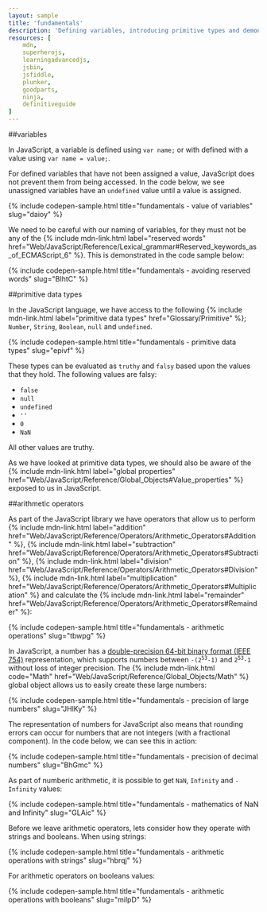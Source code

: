 ```yaml
---
layout: sample
title: 'fundamentals'
description: 'Defining variables, introducing primitive types and demonstrating arithmetic.'
resources: [
    mdn,
    superherojs,
    learningadvancedjs,
    jsbin,
    jsfiddle,
    plunker,
    goodparts,
    ninja,
    definitiveguide
]
---
```


##variables

In JavaScript, a variable is defined using `var name;` or with defined with a value using `var name = value;`.

For defined variables that have not been assigned a value, JavaScript does not prevent them from being accessed.  In the code below, we see unassigned variables have an `undefined` value until a value is assigned.

{% include codepen-sample.html title="fundamentals - value of variables" slug="daioy" %}

We need to be careful with our naming of variables, for they must not be any of the {% include mdn-link.html label="reserved words" href="Web/JavaScript/Reference/Lexical_grammar#Reserved_keywords_as_of_ECMAScript_6" %}.  This is demonstrated in the code sample below:

{% include codepen-sample.html title="fundamentals - avoiding reserved words" slug="BIhtC" %}

##primitive data types

In the JavaScript language, we have access to the following {% include mdn-link.html label="primitive data types" href="Glossary/Primitive" %}; `Number`, `String`, `Boolean`, `null` and `undefined`.

{% include codepen-sample.html title="fundamentals - primitive data types" slug="epivf" %}

These types can be evaluated as ```truthy``` and ```falsy``` based upon the values that they hold.  The following values are falsy:

- `false`
- `null`
- `undefined`
- `''`
- `0`
- `NaN`

All other values are truthy.

As we have looked at primitive data types, we should also be aware of the {% include mdn-link.html label="global properties" href="Web/JavaScript/Reference/Global_Objects#Value_properties" %} exposed to us in JavaScript.

##arithmetic operators

As part of the JavaScript library we have operators that allow us to perform
{% include mdn-link.html label="addition" href="Web/JavaScript/Reference/Operators/Arithmetic_Operators#Addition" %},
{% include mdn-link.html label="subtraction" href="Web/JavaScript/Reference/Operators/Arithmetic_Operators#Subtraction" %},
{% include mdn-link.html label="division" href="Web/JavaScript/Reference/Operators/Arithmetic_Operators#Division" %},
{% include mdn-link.html label="multiplication" href="Web/JavaScript/Reference/Operators/Arithmetic_Operators#Multiplication" %} and calculate the
{% include mdn-link.html label="remainder" href="Web/JavaScript/Reference/Operators/Arithmetic_Operators#Remainder" %}:

{% include codepen-sample.html title="fundamentals - arithmetic operations" slug="tbwpg" %}

In JavaScript, a number has a [double-precision 64-bit binary format (IEEE 754)](http://en.wikipedia.org/wiki/Double_precision_floating-point_format) representation, which supports numbers between <code>-(2<sup>53</sup>-1)</code> and <code>2<sup>53</sup>-1</code> without loss of integer precision. The
{% include mdn-link.html code="Math" href="Web/JavaScript/Reference/Global_Objects/Math" %} global object allows us to easily create these large numbers:

{% include codepen-sample.html title="fundamentals - precision of large numbers" slug="JHlKy" %}

The representation of numbers for JavaScript also means that rounding errors can occur for numbers that are not integers (with a fractional component). In the code below, we can see this in action:

{% include codepen-sample.html title="fundamentals - precision of decimal numbers" slug="BhGmc" %}

As part of numberic arithmetic, it is possible to get `NaN`,  `Infinity` and `-Infinity` values:

{% include codepen-sample.html title="fundamentals - mathematics of NaN and Infinity" slug="GLAic" %}

Before we leave arithmetic operators, lets consider how they operate with strings and booleans.  When using strings:

{% include codepen-sample.html title="fundamentals - arithmetic operations with strings" slug="hbrqj" %}

For arithmetic operators on booleans values:

{% include codepen-sample.html title="fundamentals - arithmetic operations with booleans" slug="milpD" %}
